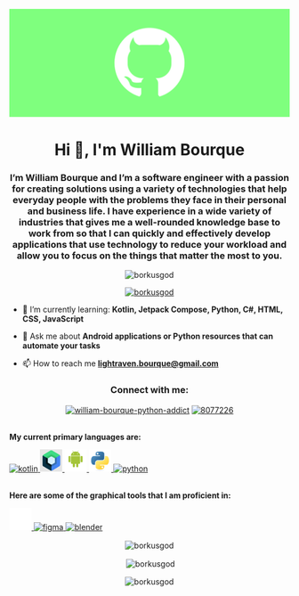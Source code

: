 ![MasterHead](https://github.com/borkusgod/MyFiles/blob/master/GithubParodyBanner.jpg)
<h1 align="center">Hi 👋, I'm William Bourque</h1>
<h3 align="center">I’m William Bourque and I’m a software engineer with a passion for creating solutions using a variety of technologies that help everyday people with the problems they face in their personal and business life. I have experience in a wide variety of industries that gives me a well-rounded knowledge base to work from so that I can quickly and effectively develop applications that use technology to reduce your workload and allow you to focus on the things that matter the most to you.</h3>

<p align="center"> <img src="https://komarev.com/ghpvc/?username=borkusgod&label=Profile%20views&color=0e75b6&style=flat" alt="borkusgod" /> </p>

<p align="center"> <a href="https://github.com/ryo-ma/github-profile-trophy"><img src="https://github-profile-trophy.vercel.app/?username=borkusgod" alt="borkusgod" /></a> </p>

- 🌱 I’m currently learning:
**Kotlin, Jetpack Compose, Python, C#, HTML, CSS, JavaScript**

- 💬 Ask me about **Android applications or Python resources that can automate your tasks**

- 📫 How to reach me **lightraven.bourque@gmail.com**

<h3 align="center">Connect with me:</h3>
<p align="center">
<a href="https://linkedin.com/in/william-bourque-python-addict" target="blank"><img align="center" src="https://raw.githubusercontent.com/rahuldkjain/github-profile-readme-generator/master/src/images/icons/Social/linked-in-alt.svg" alt="william-bourque-python-addict" height="30" width="40" /></a>
<a href="https://stackoverflow.com/users/8077226" target="blank"><img align="center" src="https://raw.githubusercontent.com/rahuldkjain/github-profile-readme-generator/master/src/images/icons/Social/stack-overflow.svg" alt="8077226" height="30" width="40" /></a>
</p>


<br>**My current primary languages are:**</br>
<p align="left">
<a href="https://kotlinlang.org" target="_blank" rel="noreferrer"> <img src="https://www.vectorlogo.zone/logos/kotlinlang/kotlinlang-icon.svg" alt="kotlin" width="40" height="40"/> </a>
<a href="https://developer.android.com/jetpack/compose?gclsrc=ds&gclsrc=ds" target="_blank" rel="noreferrer"> <img src="https://raw.githubusercontent.com/github/explore/ae48d1ca3274c0c3a90f872e605eaef069a16771/topics/jetpack-compose/jetpack-compose.png" alt="kotlin" width="40" height="40"/> </a> 
<a href="https://developer.android.com" target="_blank" rel="noreferrer"> <img src="https://raw.githubusercontent.com/devicons/devicon/master/icons/android/android-original-wordmark.svg" alt="android" width="40" height="40"/> </a>
<a href="https://www.python.org" target="_blank" rel="noreferrer"> <img src="https://raw.githubusercontent.com/devicons/devicon/master/icons/python/python-original.svg" alt="python" width="40" height="40"/> </a>
<a href="https://reactjs.org/" target="_blank" rel="noreferrer"> <img src="[https://reactjs.org/logo-og.png](https://ionicframework.com/docs/icons/logo-react-icon.png)" alt="python" width="40" height="40"/> </a>
</p>
<!-- Comment  -->

<br>**Here are some of the graphical tools that I am proficient in:**</br>
<p align="left">
<a href="https://affinity.serif.com/en-us/" target="_blank" rel="noreferrer"> <img src="https://github.com/borkusgod/MyFiles/blob/master/AffinityLogoIsolatedWhite.svg" alt="Serif Affinity" width="40" height="40"/> </a>
<a href="https://www.figma.com/" target="_blank" rel="noreferrer"> <img src="https://www.vectorlogo.zone/logos/figma/figma-icon.svg" alt="figma" width="40" height="40"/> </a>
<a href="https://www.blender.org/" target="_blank" rel="noreferrer"> <img src="https://download.blender.org/branding/community/blender_community_badge_white.svg" alt="blender" width="40" height="40"/> </a> 
</p>

<p align="center"><img align="center" src="https://github-readme-stats.vercel.app/api/top-langs?username=borkusgod&show_icons=true&locale=en&layout=compact" alt="borkusgod" /></p>

<p align="center">&nbsp;<img align="center" src="https://github-readme-stats.vercel.app/api?username=borkusgod&show_icons=true&locale=en" alt="borkusgod" /></p>

<p align="center"><img align="center" src="https://github-readme-streak-stats.herokuapp.com/?user=borkusgod&" alt="borkusgod" /></p>

<!---
borkusgod/borkusgod is a ✨ special ✨ repository because its `README.md` (this file) appears on your GitHub profile.
You can click the Preview link to take a look at your changes.
--->
